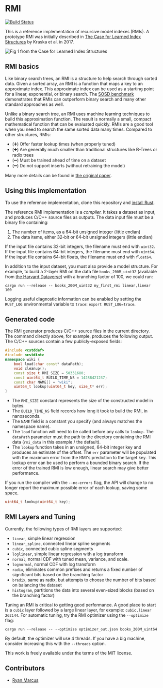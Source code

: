 # RMI

[![Build Status](https://drone.rm.cab/api/badges/learnedsystems/RMI/status.svg)](https://drone.rm.cab/learnedsystems/RMI)

This is a reference implementation of recursive model indexes (RMIs). A prototype RMI was initially described in [The Case for Learned Index Structures](https://arxiv.org/abs/1712.01208) by Kraska et al. in 2017.

![Fig 1 from the Case for Learned Index Structures](http://people.csail.mit.edu/ryanmarcus/rmi.png)

## RMI basics

Like binary search trees, an RMI is a structure to help search through sorted data. Given a sorted array, an RMI is a function that maps a key to an approximate index. This approximate index can be used as a starting point for a linear, exponential, or binary search. The [SOSD benchmark](https://learned.systems/sosd) demonstrates that RMIs can outperform binary search and many other standard approaches as well.

Unlike a binary search tree, an RMI uses machine learning techniques to build this approximation function. The result is normally a small, compact mathematical function that can be evaluated quickly. RMIs are a good tool when you need to search the same sorted data many times. Compared to other structures, RMIs:

* (➕) Offer faster lookup times (when properly tuned)
* (➕) Are generally much smaller than traditional structures like B-Trees or radix trees
* (➖) Must be trained ahead of time on a dataset
* (➖) Do not support inserts (without retraining the model)

Many more details can be found in [the original paper](https://arxiv.org/abs/1712.01208).

## Using this implementation

To use the reference implementation, clone this repository and [install Rust](https://rustup.rs/).

The reference RMI implementation is a *compiler.* It takes a dataset as input, and produces C/C++ source files as outputs. The data input file must be a binary file containing:

1. The number of items, as a 64-bit unsigned integer (little endian)
2. The data items, either 32-bit or 64-bit unsigned integers (little endian)

If the input file contains 32-bit integers, the filename must end with `uint32`. If the input file contains 64-bit integers, the filename must end with `uint64`. If the input file contains 64-bit floats, the filename must end with `float64`.

In addition to the input dataset, you must also provide a model structure. For example, to build a 2-layer RMI on the data file `books_200M_uint32` (available from [the Harvard Dataverse](https://dataverse.harvard.edu/file.xhtml?persistentId=doi:10.7910/DVN/JGVF9A/MZZUP2&version=4.0)) with a branching factor of 100, we could run:

```
cargo run --release -- books_200M_uint32 my_first_rmi linear,linear 100
```

Logging useful diagnostic information can be enabled by setting the `RUST_LOG` environmental variable to `trace`: `export RUST_LOG=trace`.


## Generated code
The RMI generator  produces C/C++ source files in the current directory. The command directly above, for example, produces the following output. The C/C++ sources contain a few publicly-exposed fields:

```C++
#include <cstddef>
#include <cstdint>
namespace wiki {
    bool load(char const* dataPath);
    void cleanup();
    const size_t RMI_SIZE = 50331680;
    const uint64_t BUILD_TIME_NS = 14288421237;
    const char NAME[] = "wiki";
    uint64_t lookup(uint64_t key, size_t* err);
}

```

* The `RMI_SIZE` constant represents the size of the constructed model in bytes. 
* The `BUILD_TIME_NS` field records how long it took to build the RMI, in nanoseconds. 
* The `NAME` field is a constant you specify (and always matches the namespace name). 
* The `load` function will need to be called before any calls to `lookup`. The `dataPath` parameter must the path to the directory containing the RMI data (`rmi_data` in this example / the default).
* The `lookup` function takes in an unsigned, 64-bit integer key and produces an estimate of the offset. The `err` parameter will be populated with the maximum error from the RMI's prediction to the target key. This lookup error can be used to perform a bounded binary search. If the error of the trained RMI is low enough, linear search may give better performance.

If you run the compiler with the `--no-errors` flag, the API will change to no longer report the maximum possible error of each lookup, saving some space.

```c++
uint64_t lookup(uint64_t key);
```


## RMI Layers and Tuning

Currently, the following types of RMI layers are supported:

* `linear`, simple linear regression
* `linear_spline`, connected linear spline segments
* `cubic`, connected cubic spline segments
* `loglinear`, simple linear regression with a log transform
* `normal`, normal CDF with tuned mean, variance, and scale.
* `lognormal`, normal CDF with log transform
* `radix`, eliminates common prefixes and returns a fixed number of significant bits based on the branching factor
* `bradix`, same as radix, but attempts to choose the number of bits based on balancing the dataset
* `histogram`, partitions the data into several even-sized blocks (based on the branching factor)

Tuning an RMI is critical to getting good performance. A good place to start is a `cubic` layer followed by a large linear layer, for example: `cubic,linear 262144`. For automatic tuning, try the RMI optimizer using the `--optimize` flag:

```
cargo run --release -- --optimize optimizer_out.json books_200M_uint64
```

By default, the optimizer will use 4 threads. If you have a big machine, consider increasing this with the `--threads` option.


This work is freely available under the terms of the MIT license.

## Contributors

* [Ryan Marcus](https://rmarcus.info)

